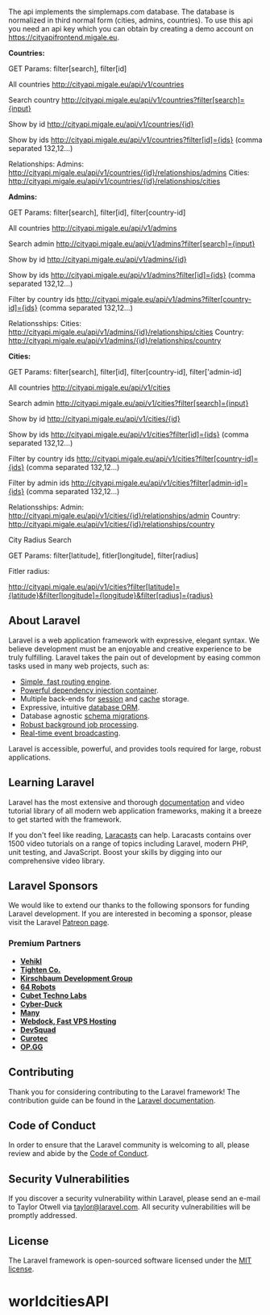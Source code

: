 The api implements the simplemaps.com database. The database is normalized in third normal form (cities, admins, countries). To use this api you need an api key which you can obtain by creating a demo account on <a href="https://cityapifrontend.migale.eu" target="_blank">https://cityapifrontend.migale.eu</a>. 


<b>Countries:</b>

GET Params: filter[search], filter[id]

All countries
http://cityapi.migale.eu/api/v1/countries

Search country
http://cityapi.migale.eu/api/v1/countries?filter[search]={input}

Show by id
http://cityapi.migale.eu/api/v1/countries/{id}

Show by ids
http://cityapi.migale.eu/api/v1/countries?filter[id]={ids} (comma separated 132,12...)

Relationships:
Admins: http://cityapi.migale.eu/api/v1/countries/{id}/relationships/admins
Cities: http://cityapi.migale.eu/api/v1/countries/{id}/relationships/cities


<b>Admins:</b>

GET Params: filter[search], filter[id], filter[country-id] 

All countries
http://cityapi.migale.eu/api/v1/admins

Search admin
http://cityapi.migale.eu/api/v1/admins?filter[search]={input}

Show by id
http://cityapi.migale.eu/api/v1/admins/{id}

Show by ids
http://cityapi.migale.eu/api/v1/admins?filter[id]={ids} (comma separated 132,12...)

Filter by country ids
http://cityapi.migale.eu/api/v1/admins?filter[country-id]={ids} (comma separated 132,12...)

Relationsships:
Cities: http://cityapi.migale.eu/api/v1/admins/{id}/relationships/cities
Country: http://cityapi.migale.eu/api/v1/admins/{id}/relationships/country



<b>Cities:</b>

GET Params: filter[search], filter[id], filter[country-id], filter['admin-id]

All countries
http://cityapi.migale.eu/api/v1/cities

Search admin
http://cityapi.migale.eu/api/v1/cities?filter[search]={input}

Show by id
http://cityapi.migale.eu/api/v1/cities/{id}

Show by ids
http://cityapi.migale.eu/api/v1/cities?filter[id]={ids} (comma separated 132,12...)

Filter by country ids
http://cityapi.migale.eu/api/v1/cities?filter[country-id]={ids} (comma separated 132,12...)

Filter by admin ids
http://cityapi.migale.eu/api/v1/cities?filter[admin-id]={ids} (comma separated 132,12...)

Relationsships:
Admin: http://cityapi.migale.eu/api/v1/cities/{id}/relationships/admin
Country: http://cityapi.migale.eu/api/v1/cities/{id}/relationships/country


<p>City Radius Search</p>

GET Params: filter[latitude], fitler[longitude], filter[radius]

Fitler radius:

http://cityapi.migale.eu/api/v1/cities?filter[latitude]={latitude}&filter[longitude]={longitude}&filter[radius]={radius}

## About Laravel

Laravel is a web application framework with expressive, elegant syntax. We believe development must be an enjoyable and creative experience to be truly fulfilling. Laravel takes the pain out of development by easing common tasks used in many web projects, such as:

- [Simple, fast routing engine](https://laravel.com/docs/routing).
- [Powerful dependency injection container](https://laravel.com/docs/container).
- Multiple back-ends for [session](https://laravel.com/docs/session) and [cache](https://laravel.com/docs/cache) storage.
- Expressive, intuitive [database ORM](https://laravel.com/docs/eloquent).
- Database agnostic [schema migrations](https://laravel.com/docs/migrations).
- [Robust background job processing](https://laravel.com/docs/queues).
- [Real-time event broadcasting](https://laravel.com/docs/broadcasting).

Laravel is accessible, powerful, and provides tools required for large, robust applications.

## Learning Laravel

Laravel has the most extensive and thorough [documentation](https://laravel.com/docs) and video tutorial library of all modern web application frameworks, making it a breeze to get started with the framework.

If you don't feel like reading, [Laracasts](https://laracasts.com) can help. Laracasts contains over 1500 video tutorials on a range of topics including Laravel, modern PHP, unit testing, and JavaScript. Boost your skills by digging into our comprehensive video library.

## Laravel Sponsors

We would like to extend our thanks to the following sponsors for funding Laravel development. If you are interested in becoming a sponsor, please visit the Laravel [Patreon page](https://patreon.com/taylorotwell).

### Premium Partners

- **[Vehikl](https://vehikl.com/)**
- **[Tighten Co.](https://tighten.co)**
- **[Kirschbaum Development Group](https://kirschbaumdevelopment.com)**
- **[64 Robots](https://64robots.com)**
- **[Cubet Techno Labs](https://cubettech.com)**
- **[Cyber-Duck](https://cyber-duck.co.uk)**
- **[Many](https://www.many.co.uk)**
- **[Webdock, Fast VPS Hosting](https://www.webdock.io/en)**
- **[DevSquad](https://devsquad.com)**
- **[Curotec](https://www.curotec.com/services/technologies/laravel/)**
- **[OP.GG](https://op.gg)**

## Contributing

Thank you for considering contributing to the Laravel framework! The contribution guide can be found in the [Laravel documentation](https://laravel.com/docs/contributions).

## Code of Conduct

In order to ensure that the Laravel community is welcoming to all, please review and abide by the [Code of Conduct](https://laravel.com/docs/contributions#code-of-conduct).

## Security Vulnerabilities

If you discover a security vulnerability within Laravel, please send an e-mail to Taylor Otwell via [taylor@laravel.com](mailto:taylor@laravel.com). All security vulnerabilities will be promptly addressed.

## License

The Laravel framework is open-sourced software licensed under the [MIT license](https://opensource.org/licenses/MIT).
# worldcitiesAPI


